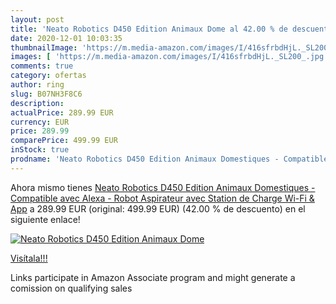 ```yaml
---
layout: post
title: 'Neato Robotics D450 Edition Animaux Dome al 42.00 % de descuento'
date: 2020-12-01 10:03:35
thumbnailImage: 'https://m.media-amazon.com/images/I/416sfrbdHjL._SL200_.jpg'
images: [ 'https://m.media-amazon.com/images/I/416sfrbdHjL._SL200_.jpg' ]
comments: true
category: ofertas
author: ring
slug: B07NH3F8C6
description:
actualPrice: 289.99 EUR
currency: EUR
price: 289.99
comparePrice: 499.99 EUR
inStock: true
prodname: 'Neato Robotics D450 Edition Animaux Domestiques - Compatible avec Alexa - Robot Aspirateur avec Station de Charge  Wi-Fi & App'
---
```


Ahora mismo tienes [Neato Robotics D450 Edition Animaux Domestiques - Compatible avec Alexa - Robot Aspirateur avec Station de Charge  Wi-Fi & App](https://www.amazon.fr/dp/B07NH3F8C6/?tag=tolees0d-21) a 289.99 EUR (original: 499.99 EUR) (42.00 %  de descuento) en el siguiente enlace!

[![Neato Robotics D450 Edition Animaux Dome](https://m.media-amazon.com/images/I/416sfrbdHjL._SL200_.jpg)](https://www.amazon.fr/dp/B07NH3F8C6/?tag=tolees0d-21)

[Visítala!!!](https://www.amazon.fr/dp/B07NH3F8C6/?tag=tolees0d-21)

Links participate in Amazon Associate program and might generate a comission on qualifying sales
